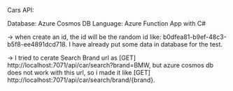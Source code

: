 Cars API:

Database: Azure Cosmos DB
Language: Azure Function App with C#

-> when create an id, the id will be the random id like: b0dfea81-b9ef-48c3-b5f8-ee4891dcd718. I have already put some data in database for the test.
 
-> I tried to cerate Search Brand url as [GET] http://localhost:7071/api/car/search?brand=BMW, but azure cosmos db does not work with this url, so i made it like [GET] http://localhost:7071/api/car/search/brand/{brand}.
